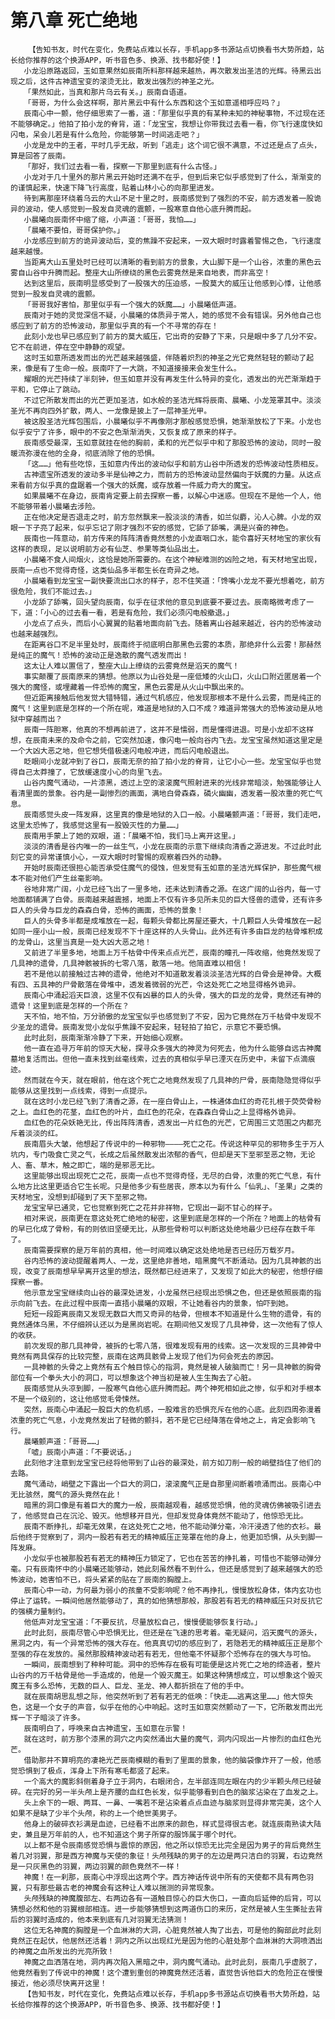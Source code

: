 # 第八章 死亡绝地
        【告知书友，时代在变化，免费站点难以长存，手机app多书源站点切换看书大势所趋，站长给你推荐的这个换源APP，听书音色多、换源、找书都好使！】
       小龙沿原路返回，玉如意果然如辰南所料那样越来越热，再次散发出圣洁的光辉。待黑云出现之后，这件古神遗宝变的滚烫无比，散发出强烈的神圣之光。
       「果然如此，当真和那片乌云有关。」辰南自语道。
       「哥哥，为什么会这样啊，那片黑云中有什么东西和这个玉如意遥相呼应吗？」
       辰南心中一颤，他仔细思索了一番，道：「那里似乎真的有某种未知的神秘事物，不过现在还不能够确定。」他拍了拍小龙的脊背，道：「龙宝宝，我想让你带我过去看一看，你飞行速度快如闪电，呆会儿若是有什么危险，你能够第一时间逃走吧？」
       小龙是龙中的王者，平时几乎无敌，听到「逃走」这个词它很不满意，不过还是点了点头，算是回答了辰南。
       「那好，我们过去看一看，探察一下那里到底有什么古怪。」
       小龙对于几十里外的那片黑云开始时还满不在乎，但到后来它似乎感觉到了什么，渐渐变的的谨慎起来，快速下降飞行高度，贴着山林小心的向那里进发。
       待到离那座环绕着乌云的大山不足十里之时，辰南感觉到了强烈的不安，前方透发着一股诡异的波动，使人感觉到一股发自灵魂的震颤，一股寒意自他心底升腾而起。
       小晨曦向辰南怀中缩了缩，小声道：「哥哥，我怕……」
       「晨曦不要怕，哥哥保护你。」
       小龙感应到前方的诡异波动后，变的焦躁不安起来，一双大眼时时露着警惕之色，飞行速度越来越慢。
       当距离大山五里处时已经可以清晰的看到前方的景象，大山脚下是一个山谷，浓重的黑色云雾自山谷中升腾而起。整座大山所缭绕的黑色云雾竟然是来自地表，而非高空！
       达到这里后，辰南明显感受到了一股强大的压迫感，一股莫大的威压让他感到心悸，让他感觉到一股发自灵魂的震颤。
       「哥哥我好害怕，那里似乎有一个强大的妖魔……」小晨曦低声道。
       辰南对于她的灵觉深信不疑，小晨曦的体质异于常人，她的感觉不会有错误。另外他自己也感应到了前方的恐怖波动，那里似乎真的有一个不寻常的存在！
       此刻小龙也早已感应到了前方的莫大威压，它出奇的安静了下来，只是眼中多了几分不安。它不在前进，停在空中静静的观望。
       这时玉如意所透发而出的光芒越来越强盛，伴随着炽烈的神圣之光它竟然轻轻的颤动了起来，像是有了生命一般。辰南吓了一大跳，不知道接接来会发生什么。
       耀眼的光芒持续了半刻钟，但玉如意并没有再发生什么特异的变化，透发出的光芒渐渐趋于平和，它停止了跳动。
       不过它所散发而出的光芒更加圣洁，如水般的圣洁光辉将辰南、晨曦、小龙笼罩其中。淡淡圣光不再向四外扩散，两人、一龙像是披上了一层神圣光甲。
       被这股圣洁光辉包围后，小晨曦似乎不再像刚才那般感觉恐惧，她渐渐放松了下来。小龙也似乎安宁了许多，眼中的不安之色渐渐消失，又恢复成了原来的样子。
       辰南感受最深，玉如意就挂在他的胸前，柔和的光芒似乎中和了那股恐怖的波动，同时一股暖流弥漫在他的全身，彻底消除了他的恐惧。
       「这……」他有些吃惊，玉如意内传出的波动似乎和前方山谷中所透发的恐怖波动性质相反。
       古神遗宝所透发的波动多半是仙神之力，而前方的恐怖波动显然偏向于妖魔的力量。从这点来看前方似乎真的盘踞着一个强大的妖魔，或存放着一件威力奇大的魔宝。
       如果晨曦不在身边，辰南肯定要上前去探察一番，以解心中迷惑。但现在不是他一个人，他不能够带着小晨曦去涉险。
       正在他决定是否退走之时，前方忽然飘来一股淡淡的清香，如兰似麝，沁人心脾。小龙的双眼一下子亮了起来，似乎忘记了刚才强烈不安的感觉，它舔了舔嘴，满是兴奋的神色。
       辰南也一阵意动，前方传来的阵阵清香竟然惹的小龙直咽口水，能令喜好天材地宝的家伙有这样的表现，足以说明前方必有仙芝、参果等类仙品出土。
       小晨曦不食人间烟火，这恰是她所需要的。在这个神秘难测的凶险之地，有天材地宝出现，辰南一点也不觉得奇怪，这类仙品多半都生长在奇异之地。
       小晨曦看到龙宝宝一副快要流出口水的样子，忍不住笑道：「馋嘴小龙龙不要光想着吃，前方很危险，我们不能过去。」
       小龙舔了舔嘴，回头望向辰南，似乎在征求他的意见到底要不要过去。辰南略微考虑了一下，道：「小心的过去看一看，若是有危险，我们必须闪电般撤退。」
       小龙点了点头，而后小心翼翼的贴着地面向前飞去。随着离山谷越来越近，谷内的恐怖波动也越来越强烈。
       在距离谷口不足半里处时，辰南终于彻底明白那黑色云雾的本质，那绝非什么云雾！那赫然是纯正的魔气！恐怖的波动正是逸散的魔气透发而出！
       这太让人难以置信了，整座大山上缭绕的云雾竟然是滔天的魔气！
       事实颠覆了辰南原来的猜想。他原以为山谷处是一座低矮的火山口，火山口附近匿居着一个强大的魔怪，或埋藏着一件恐怖的魔宝，黑色云雾是从火山中飘出来的。
       但近距离接触后他发觉大错特错，通过气机感应，他发现那根本不是什么云雾，而是纯正的魔气！这里到底是怎样的一个所在呢，难道是地狱的入口不成？难道异常强大的恐怖波动是从地狱中穿越而出？
       辰南一阵胆寒，他真的不想再前进了，这并不是懦弱，而是懂得进退。可是小龙却不这样想，在辰南未来的及命令之前，它突然加速，像闪电一般向谷内飞去。龙宝宝虽然知道这里定是一个大凶大恶之地，但它想凭借极速闪电般冲进，而后闪电般退出。
       眨眼间小龙就冲到了谷口，辰南无奈的拍了拍小龙的脊背，让它小心一些。龙宝宝似乎也觉得自己太莽撞了，它放缓速度小心的向里飞去。
       山谷内魔气涌动，一片漆黑，透过上空的滚滚魔气照射进来的光线非常暗淡，勉强能够让人看清里面的景象。谷内是一副惨烈的画面，满地白骨森森，磷火幽幽，透发着一股浓重的死亡气息。
       辰南感觉头皮一阵发麻，这里真的像是地狱的入口一般。小晨曦颤声道：「哥哥，我们走吧，这里太恐怖了，我感觉这里有一股毁灭性的力量……」
       辰南用手蒙上了她的双眼，道：「晨曦不怕，我们马上离开这里。」
       淡淡的清香是谷内唯一的一丝生气，小龙在辰南的示意下继续向清香之源进发。不过此时此刻它变的异常谨慎小心，一双大眼时时警惕的观察着四外的动静。
       开始时辰南还很担心能否承受住魔气的侵蚀，但发觉有玉如意的圣洁光辉保护，那些魔气根本不能对他们产生丝毫影响。
       谷地非常广阔，小龙已经飞出了一里多地，还未达到清香之源。在这广阔的山谷内，每一寸地面都铺满了白骨。辰南越来越震撼，地面上不仅有许多见所未见的巨大怪兽的遗骨，还有许多巨人的头骨与巨龙的森森白骨，恐怖的画面，恐怖的景象！
       巨人的头骨多半都是成堆放在一起，每颗头骨都比房屋还要大，十几颗巨人头骨堆放在一起如同一座小山一般，辰南已经发现不下十座这样的人头骨山。此外还有许多由巨龙的枯骨堆积成的龙骨山，这里当真是一处大凶大恶之地！
       又前进了半里多地，地面上万千枯骨中传来点点光芒，辰南的瞳孔一阵收缩，他竟然发现了几具神的遗骨，几具神骸被拆的七零八落，散落一地。他简直难以相信！
       若不是他以前接触过古神的遗骨，他绝对不知道散发着淡淡圣洁光辉的白骨会是神骨。大概有四、五具神的尸骨散落在骨堆中，透发着微弱的光芒，令这处死亡之地显得格外诡异。
       辰南心中涌起滔天巨浪，这里不仅有凶暴的巨人的头骨，强大的巨龙的龙骨，竟然还有神的遗骨！这里到底是怎样的一个所在？
       天不怕，地不怕，万分骄傲的龙宝宝似乎也感觉到了不安，因为它竟然在万千枯骨中发现不少圣龙的遗骨。辰南发觉小龙似乎焦躁不安起来，轻轻拍了拍它，示意它不要恐惧。
       此时此刻，辰南渐渐冷静了下来，开始细心观察。
       他一直在追寻万年前的惊天大秘，探寻众多强大的神灵为何死去，他为什么能够自远古神魔墓地复活而出。但他一直未找到丝毫线索，过去的真相似乎早已湮灭在历史中，未留下点滴痕迹。
       然而就在今天，就在眼前，他在这个死亡之地竟然发现了几具神的尸骨，辰南隐隐觉得似乎能够从这里找到一点线索，得到一点提示。
       就在这时小龙已经飞到了清香之源，在一座白骨山上，一株通体血红的奇花扎根于荧荧骨粉之上。血红色的花茎，血红色的叶片，血红色的花朵，在森森白骨山之上显得格外诡异。
       血红色的花朵妖艳无比，传出阵阵清香，透发出一片红色的光芒，它周围三丈范围之内都充斥着淡淡的红。
       辰南眉头大皱，他想起了传说中的一种邪物————死亡之花。传说这种罕见的邪物多生于万人坑内，专门吸食亡灵之气，长成之后虽然散发出浓郁的香气，但却是天下至邪至恶之物，无论人、畜、草木，触之即亡，端的是邪恶无比。
       这里能够出现出现死亡之花，辰南一点也不觉得奇怪，无尽的白骨，浓重的死亡气息，有什么地方比这里更适合它生长呢。只是他多少有些居丧，原本以为有什么「仙乳」、「圣果」之类的天材地宝，没想到却碰到了天下至邪之物。
       龙宝宝早已通灵，它也觉察到死亡之花并非祥物，它现出一副不甘心的样子。
       相对来说，辰南更在意这处死亡绝地的秘密，这里到底是怎样的一个所在？地面上的枯骨有的早已化成了骨粉，有的则依旧坚硬无比，从那些骨粉可以判断这处绝地最少已经存在数千年了。
       辰南需要探察的是万年前的真相，他一时间难以确定这处绝地是否已经历万载岁月。
       谷内恐怖的波动提醒着两人、一龙，这里绝非善地，暗黑魔气不断涌动。因为几具神骸的出现，改变了辰南想早早离开这里的想法，既然都已经进来了，又发现了如此大的秘密，他想仔细探察一番。
       他示意龙宝宝继续向山谷的最深处进发，小龙虽然已经现出恐惧之色，但还是依照辰南的指示向前飞去。在此过程中辰南一直捂小晨曦的双眼，不让她看谷内的景象，怕吓到她。
       短短一段距离辰南又发现无数巨大而又奇异的枯骨，但根本不知道是什么生物的遗骨，有的竟然通体乌黑，不仔细辨认还以为是黑岗岩呢。在期间他又发现了几具神骨，这一次他有了惊人的收获。
       前次发现的那几具神骨，被拆的七零八落，很难发现有用的线索。这一次发现的三具神骨中竟然有两具保存的比较完整，辰南在这两具骸骨上发现了他们为何会死去的原因。
       一具神骸的头骨之上竟然有五个触目惊心的指洞，竟然是被人破脑而亡！另一具神骸的胸骨部位有一个拳头大小的洞口，可以想象这个神当初是被人生生掏去了心脏。
       辰南感觉从头凉到脚，一股寒气自他心底升腾而起。两个神死相如此之惨，似乎和对手根本不是一个级别的，这让他感觉毛骨悚然。
       突然，辰南心中涌起一股巨大的危机感，一股难言的恐惧充斥在他的心底。此刻四周弥漫着浓重的死亡气息，小龙竟然发出了轻微的颤抖，若不是它已经降落在骨地之上，肯定会影响飞行。
       晨曦颤声道：「哥哥……」
       「嘘」辰南小声道：「不要说话。」
       此刻他才注意到龙宝宝已经将他带到了山谷的最深处，前方如刀削一般的峭壁挡住了他们的去路。
       魔气涌动，峭壁之下露出一个巨大的洞口，滚滚魔气正是自那里间断着喷涌而出。辰南心中无比骇然，魔气的源头竟然在此！
       暗黑的洞口像是有着巨大的魔力一般，辰南越观看，越感觉恐惧，他的灵魂仿佛被吸引进去了，他感觉自己在沉沦、毁灭。他想移开目光，但却发觉身体竟然不能动了，他惊恐无比。
       辰南不断挣扎，却毫无效果，在这处死亡之地，他不能动弹分毫，冷汗浸透了他的衣衫。最后他终于觉察到了，洞内一股若有若无的精神威压正笼罩在他的身上，他更加恐惧，从头到脚一阵发麻。
       小龙似乎也被那股若有若无的精神压力锁定了，它也在苦苦的挣扎着，可惜也不能够动弹分毫。只有辰南怀中的小晨曦还能够动，她此刻虽然看不到什么，但还是感觉到了越来越强大的恐怖波动，她害怕不已，将头紧紧的贴在了辰南的胸膛上。
       辰南心中一动，为何最为弱小的孩童不受影响呢？他不再挣扎，慢慢放松身体，体内玄功也停止了运转。一瞬间他居然能够动了，真的如他猜想那般，那股若有若无的精神威压只对反抗它的强横力量制约。
       他低声对龙宝宝道：「不要反抗，尽量放松自己，慢慢便能够恢复行动。」
       此时此刻，辰南尽管心中恐惧无比，但还是在飞速的思考着。毫无疑问，滔天魔气的源头，黑洞之内，有一个异常恐怖的强大存在。他真真切切的感应到了，若隐若无的精神威压正是那个至强的存在发放的。虽然那股精神波动若有若无，但他毫不怀疑那个恐怖存在的强大与可怕。
       一瞬间，辰南想到了种种可能。洞中的恐怖存在极有可能便是这片死亡之地的缔造者，整片山谷内的万千枯骨是他一手造成的，他是一个毁灭魔王。如果这种猜想成立，可以想象这个毁灭魔王有多么恐怖，无数的巨人、巨龙、圣龙、神人都折损在了他的手中。
       就在辰南胡思乱想之际，他突然听到了若有若无的低唤：「快走……逃离这里……」他大惊失色，这是一个女子的声音，似乎在他的心中响起。这时玉如意突然颤动了一下，它所散发而出光辉一下子暗淡了许多。
       辰南明白了，呼唤来自古神遗宝，玉如意在示警！
       就在这时，前方那个漆黑的洞穴之内突然涌出大量的魔气，洞内闪现出一片惨烈的血红色光芒。
       借助那并不算明亮的凄艳光芒辰南模糊的看到了里面的景象，他的脑袋像炸开了一般，他感觉恐惧到了极点，浑身上下所有寒毛都竖了起来。
       一个高大的魔影斜侧着身子立于洞内，右眼闭合，左半部连同左眼在内的少半颗头颅已经破碎。在完好的另一半头颅上是齐腰的血红色长发，似乎能够看到白色的脑浆沾染在了血发之上。
       头上余下的一眼、两耳、一鼻、一嘴若不是沾染着点点血迹与脑浆则显得非常完美，这个人如果不是缺了少半个头颅，称的上一个绝世美男子。
       他身上的破碎衣衫满是血迹，已经看不出原来的颜色，样式显得很古老。就连辰南熟读大陆史，兼且是万年前的人，也不知道这个男子所穿的服饰属于哪个时代。
       以上都不是令辰南感觉恐惧与震惊的原因，他之所以惊恐无比完全是因为男子的背后竟然生着几对羽翼，那是西方神魔与天使的象征！头颅残缺的男子的左边是两只洁白的羽翼，右边竟然是一只灰黑色的羽翼，两边羽翼的颜色竟然不一样！
       神魔！在一刹那，辰南心中浮现出这两个字。西方神话传说中所有的天使都不具有两色羽翼，只有那些最古老的神魔会有这种让人难以揣测的异常现象。
       头颅残缺的神魔腹部左、右两边各有一道触目惊心的巨大伤口，一直向后延伸的后背，可以猜想必然和他的羽翼根部相连。进一步能够猜想到这两道伤口的来历，定然是被人生生撕扯去背后的羽翼时造成的，他本来到底有几对羽翼无法猜测！
       这位无名神魔的胸膛是一个血淋淋的大洞，心脏竟然被人掏了出去，可是他的胸部此时此刻竟然正在起伏，他居然还活着！洞内之所以出现红光是因为他的心脏处那个血淋淋的大洞喷洒出的神魔之血所发出的光亮所致！
       神魔之血洒落在地，洞内再次陷入黑暗之中，洞内魔气涌动。此时此刻，辰南几乎虚脱了，他竟然看到了传说中的神魔！这个遭到重创的神魔竟然还活着，直觉告诉他巨大的危险正在慢慢接近，他必须尽快离开这里！
       【告知书友，时代在变化，免费站点难以长存，手机app多书源站点切换看书大势所趋，站长给你推荐的这个换源APP，听书音色多、换源、找书都好使！】
